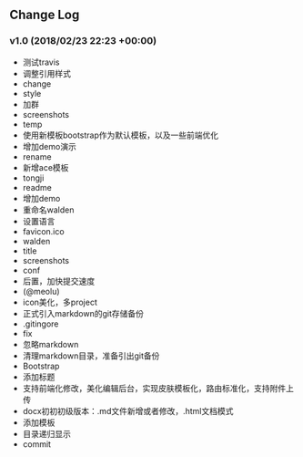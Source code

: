 ## Change Log
### v1.0 (2018/02/23 22:23 +00:00)
- 测试travis
- 调整引用样式
- change
- style
- 加群
- screenshots
- temp
- 使用新模板bootstrap作为默认模板，以及一些前端优化
- 增加demo演示
- rename
- 新增ace模板
- tongji
- readme
- 增加demo
- 重命名walden
- 设置语言
- favicon.ico
- walden
- title
- screenshots
- conf
- 后置，加快提交速度
- (@meolu)
- icon美化，多project
- 正式引入markdown的git存储备份
- .gitingore
- fix
- 忽略markdown
- 清理markdown目录，准备引出git备份
- Bootstrap
- 添加标题
- 支持前端化修改，美化编辑后台，实现皮肤模板化，路由标准化，支持附件上传
- docx初初初级版本：.md文件新增或者修改，.html文档模式
- 添加模板
- 目录递归显示
- commit
